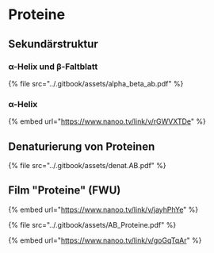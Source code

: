 # Proteine

## Sekundärstruktur

### α-Helix und β-Faltblatt

{% file src="../.gitbook/assets/alpha_beta_ab.pdf" %}

### α-Helix

{% embed url="https://www.nanoo.tv/link/v/rGWVXTDe" %}

## Denaturierung von Proteinen

{% file src="../.gitbook/assets/denat.AB.pdf" %}

## Film "Proteine" (FWU)

{% embed url="https://www.nanoo.tv/link/v/jayhPhYe" %}

{% file src="../.gitbook/assets/AB_Proteine.pdf" %}

{% embed url="https://www.nanoo.tv/link/v/goGqTqAr" %}
